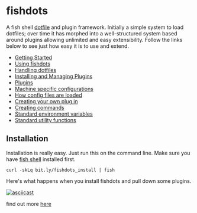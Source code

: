 # fishdots

A fish shell [dotfile](https://en.wikipedia.org/wiki/Hidden_file_and_hidden_directory#Unix_and_Unix-like_environments) and plugin framework. Initially a simple system to load dotfiles; over time it has morphed into a well-structured system based around plugins allowing unlimited and easy extensibility.  Follow the links below to see just how easy it is to use and extend.

* [Getting Started](https://github.com/aabs/fishdots/wiki/Getting-started)
* [Using fishdots](https://github.com/aabs/fishdots/wiki/Using-fishdots)
* [Handling dotfiles](https://github.com/aabs/fishdots/wiki/Handling-dotfiles)
* [Installing and Managing Plugins](https://github.com/aabs/fishdots/wiki/Installing-and-Managing-Plugins)
* [Plugins](https://github.com/aabs/fishdots/wiki/plug-ins)
* [Machine specific configurations](https://github.com/aabs/fishdots/wiki/Machine-specific-configurations)
* [How config files are loaded](https://github.com/aabs/fishdots/wiki/How-config-files-are-loaded)
* [Creating your own plug in](https://github.com/aabs/fishdots/wiki/Creating-your-own-plug-in)
* [Creating commands](https://github.com/aabs/fishdots/wiki/Creating-commands)
* [Standard environment variables](https://github.com/aabs/fishdots/wiki/Standard-environment-variables)
* [Standard utility functions](https://github.com/aabs/fishdots/wiki/Standard-utility-functions)

## Installation

Installation is really easy.  Just run this on the command line.  Make sure you have [fish shell](https://fishshell.com/) installed first.

```shell
curl -skLq bit.ly/fishdots_install | fish
```

Here's what happens when you install fishdots and pull down some plugins.

[![asciicast](https://asciinema.org/a/317693.svg)](https://asciinema.org/a/317693)

find out more [here](https://github.com/aabs/fishdots/wiki/Getting-started)